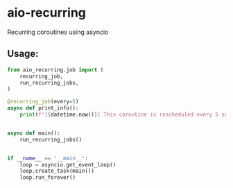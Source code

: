 # aio-recurring
Recurring coroutines using asyncio

## Usage:

```python
from aio_recurring.job import (
    recurring_job,
    run_recurring_jobs,
)

@recurring_job(every=5)
async def print_info():
    print(f"[{datetime.now()}] This coroutine is rescheduled every 5 seconds")


async def main():
    run_recurring_jobs()


if __name__ == '__main__':
    loop = asyncio.get_event_loop()
    loop.create_task(main())
    loop.run_forever()

```